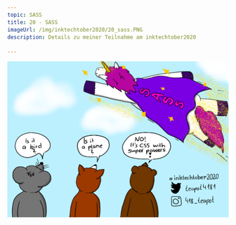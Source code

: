 ```yaml
---
topic: SASS
title: 20 - SASS
imageUrl: /img/inktechtober2020/20_sass.PNG
description: Details zu meiner Teilnahme am inktechtober2020

---
```


![20 SASS](/img/inktechtober2020/20_sass.PNG)
